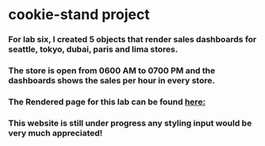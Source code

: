 # cookie-stand project

### For lab six, I created 5 objects that render sales dashboards for seattle, tokyo, dubai, paris and lima stores.

### The store is open from 0600 AM to 0700 PM and the dashboards shows the sales per hour in every store.

### The Rendered page for this lab can be found [here:](https://jjescandor.github.io/cookie-stand/sales.html)

### This website is still under progress any styling input would be very much appreciated!
